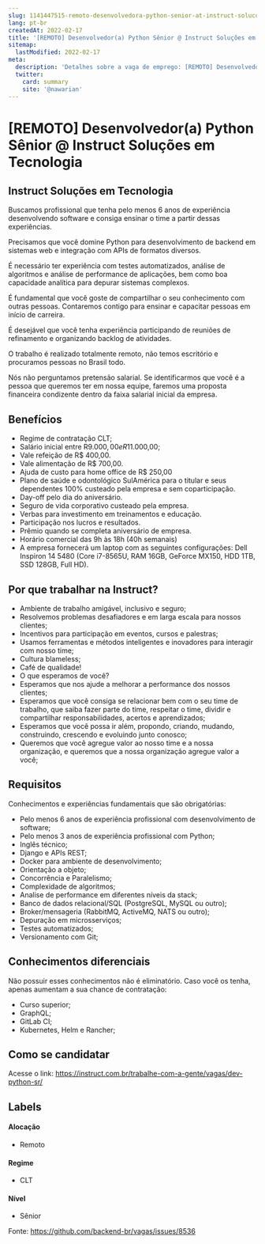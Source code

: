 ```yaml
---
slug: 1141447515-remoto-desenvolvedora-python-senior-at-instruct-solucoes-em-tecnologia
lang: pt-br
createdAt: 2022-02-17
title: '[REMOTO] Desenvolvedor(a) Python Sênior @ Instruct Soluções em Tecnologia - Vaga de Emprego'
sitemap:
  lastModified: 2022-02-17
meta:
  description: 'Detalhes sobre a vaga de emprego: [REMOTO] Desenvolvedor(a) Python Sênior @ Instruct Soluções em Tecnologia'
  twitter:
    card: summary
    site: '@nawarian'
---
```


# [REMOTO] Desenvolvedor(a) Python Sênior @ Instruct Soluções em Tecnologia

<!--
==================================================
Caso a vaga for remoto durante a pandemia informar no texto "Remoto durante o covid"
==================================================
-->
<!-- 
==================================================
POR FAVOR, SÓ POSTE SE A VAGA FOR PARA BACK-END!

Não faça distinção de gênero no título da vaga.

Use: "Back-End Developer" ao invés de 
"Desenvolvedor Back-End" \o/

Exemplo: `[São Paulo] Back-End Developer @ NOME DA EMPRESA`
==================================================
-->
<!--
==================================================
Caso a vaga for remoto durante a pandemia deixar a linha abaixo
==================================================
-->
>

## Instruct Soluções em Tecnologia

Buscamos profissional que tenha pelo menos 6 anos de experiência desenvolvendo software e consiga ensinar o time a partir dessas experiências.

Precisamos que você domine Python para desenvolvimento de backend em sistemas web e integração com APIs de formatos diversos.

É necessário ter experiência com testes automatizados, análise de algoritmos e análise de performance de aplicações, bem como boa capacidade analítica para depurar sistemas complexos.

É fundamental que você goste de compartilhar o seu conhecimento com outras pessoas. Contaremos contigo para ensinar e capacitar pessoas em início de carreira.

É desejável que você tenha experiência participando de reuniões de refinamento e organizando backlog de atividades.

O trabalho é realizado totalmente remoto, não temos escritório e procuramos pessoas no Brasil todo.

Nós não perguntamos pretensão salarial. Se identificarmos que você é a pessoa que queremos ter em nossa equipe, faremos uma proposta financeira condizente dentro da faixa salarial inicial da empresa.


## Benefícios

- Regime de contratação CLT;
- Salário inicial entre R$9.000,00 e R$11.000,00;
- Vale refeição de R$ 400,00.
- Vale alimentação de R$ 700,00.
- Ajuda de custo para home office de R$ 250,00
- Plano de saúde e odontológico SulAmérica para o titular e seus dependentes 100% custeado pela empresa e sem coparticipação.
- Day-off pelo dia do aniversário.
- Seguro de vida corporativo custeado pela empresa.
- Verbas para investimento em treinamentos e educação.
- Participação nos lucros e resultados.
- Prêmio quando se completa aniversário de empresa.
- Horário comercial das 9h às 18h (40h semanais)
- A empresa fornecerá um laptop com as seguintes configurações: Dell Inspiron 14 5480 (Core i7-8565U, RAM 16GB, GeForce MX150, HDD 1TB, SSD 128GB, Full HD).

## Por que trabalhar na Instruct?

- Ambiente de trabalho amigável, inclusivo e seguro;
- Resolvemos problemas desafiadores e em larga escala para nossos clientes;
- Incentivos para participação em eventos, cursos e palestras;
- Usamos ferramentas e métodos inteligentes e inovadores para interagir com nosso time;
- Cultura blameless;
- Café de qualidade!
- O que esperamos de você?
- Esperamos que nos ajude a melhorar a performance dos nossos clientes;
- Esperamos que você consiga se relacionar bem com o seu time de trabalho, que saiba fazer parte do time, respeitar o time, dividir e compartilhar responsabilidades, acertos e aprendizados;
- Esperamos que você possa ir além, propondo, criando, mudando, construindo, crescendo e evoluindo junto conosco;
- Queremos que você agregue valor ao nosso time e a nossa organização, e queremos que a nossa organização agregue valor a você;

## Requisitos

Conhecimentos e experiências fundamentais que são obrigatórias:
- Pelo menos 6 anos de experiência profissional com desenvolvimento de software;
- Pelo menos 3 anos de experiência profissional com Python;
- Inglês técnico;
- Django e APIs REST;
- Docker para ambiente de desenvolvimento;
- Orientação a objeto;
- Concorrência e Paralelismo;
- Complexidade de algoritmos;
- Analise de performance em diferentes níveis da stack;
- Banco de dados relacional/SQL (PostgreSQL, MySQL ou outro);
- Broker/mensageria (RabbitMQ, ActiveMQ, NATS ou outro);
- Depuração em microsserviços;
- Testes automatizados;
- Versionamento com Git;

## Conhecimentos diferenciais

Não possuir esses conhecimentos não é eliminatório. Caso você os tenha, apenas aumentam a sua chance de contratação:
- Curso superior;
- GraphQL;
- GitLab CI;
- Kubernetes, Helm e Rancher;

## Como se candidatar

Acesse o link: https://instruct.com.br/trabalhe-com-a-gente/vagas/dev-python-sr/



## Labels
<!-- retire os labels que não fazem sentido à vaga -->

#### Alocação
- Remoto

#### Regime
- CLT

#### Nível
- Sênior





Fonte: https://github.com/backend-br/vagas/issues/8536